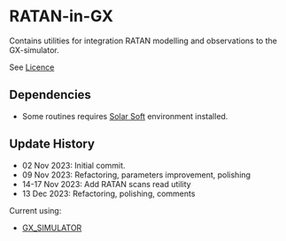 # RATAN-in-GX
Contains utilities for integration RATAN modelling and observations to the GX-simulator.

See [Licence](https://github.com/Alexey-Stupishin/RATAN-in-GX/blob/main/LICENCE.md)

## Dependencies
* Some routines requires [Solar Soft](https://www.lmsal.com/solarsoft/ssw_packages_info.html) environment installed.

## Update History
* 02 Nov 2023: Initial commit.
* 09 Nov 2023: Refactoring, parameters improvement, polishing
* 14-17 Nov 2023: Add RATAN scans read utility
* 13 Dec 2023: Refactoring, polishing, comments

Current using:
* [GX_SIMULATOR](https://github.com/Gelu-Nita/GX_SIMULATOR)
